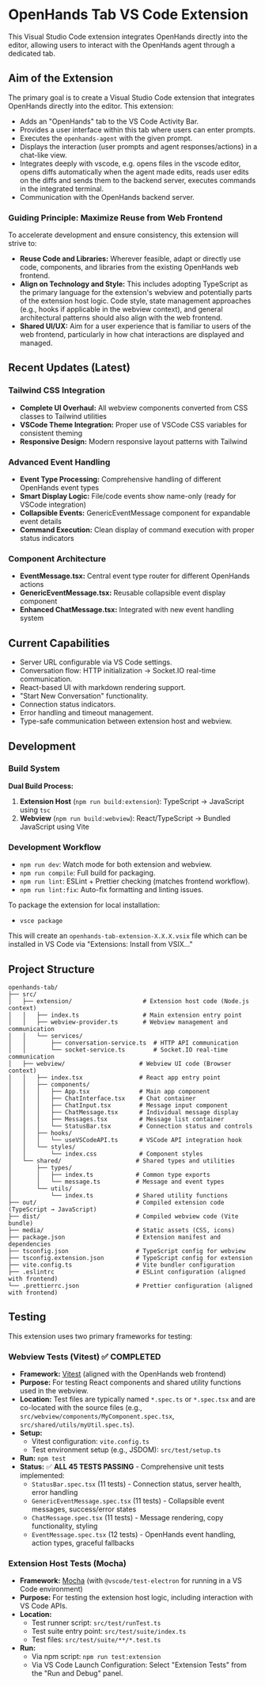 # OpenHands Tab VS Code Extension

This Visual Studio Code extension integrates OpenHands directly into the editor, allowing users to interact with the OpenHands agent through a dedicated tab.

## Aim of the Extension

The primary goal is to create a Visual Studio Code extension that integrates OpenHands directly into the editor. This extension:

*   Adds an "OpenHands" tab to the VS Code Activity Bar.
*   Provides a user interface within this tab where users can enter prompts.
*   Executes the `openhands-agent` with the given prompt.
*   Displays the interaction (user prompts and agent responses/actions) in a chat-like view.
*   Integrates deeply with vscode, e.g. opens files in the vscode editor, opens diffs automatically when the agent made edits, reads user edits on the diffs and sends them to the backend server, executes commands in the integrated terminal.
*   Communication with the OpenHands backend server.

### Guiding Principle: Maximize Reuse from Web Frontend

To accelerate development and ensure consistency, this extension will strive to:

*   **Reuse Code and Libraries:** Wherever feasible, adapt or directly use code, components, and libraries from the existing OpenHands web frontend.
*   **Align on Technology and Style:** This includes adopting TypeScript as the primary language for the extension's webview and potentially parts of the extension host logic. Code style, state management approaches (e.g., hooks if applicable in the webview context), and general architectural patterns should also align with the web frontend.
*   **Shared UI/UX:** Aim for a user experience that is familiar to users of the web frontend, particularly in how chat interactions are displayed and managed.

## Recent Updates (Latest)

### Tailwind CSS Integration
*   **Complete UI Overhaul:** All webview components converted from CSS classes to Tailwind utilities
*   **VSCode Theme Integration:** Proper use of VSCode CSS variables for consistent theming
*   **Responsive Design:** Modern responsive layout patterns with Tailwind

### Advanced Event Handling
*   **Event Type Processing:** Comprehensive handling of different OpenHands event types
*   **Smart Display Logic:** File/code events show name-only (ready for VSCode integration)
*   **Collapsible Events:** GenericEventMessage component for expandable event details
*   **Command Execution:** Clean display of command execution with proper status indicators

### Component Architecture
*   **EventMessage.tsx:** Central event type router for different OpenHands actions
*   **GenericEventMessage.tsx:** Reusable collapsible event display component
*   **Enhanced ChatMessage.tsx:** Integrated with new event handling system

## Current Capabilities

*   Server URL configurable via VS Code settings.
*   Conversation flow: HTTP initialization → Socket.IO real-time communication.
*   React-based UI with markdown rendering support.
*   "Start New Conversation" functionality.
*   Connection status indicators.
*   Error handling and timeout management.
*   Type-safe communication between extension host and webview.

## Development

### Build System

**Dual Build Process:**
1. **Extension Host** (`npm run build:extension`): TypeScript → JavaScript using `tsc`
2. **Webview** (`npm run build:webview`): React/TypeScript → Bundled JavaScript using Vite

### Development Workflow

- `npm run dev`: Watch mode for both extension and webview.
- `npm run compile`: Full build for packaging.
- `npm run lint`: ESLint + Prettier checking (matches frontend workflow).
- `npm run lint:fix`: Auto-fix formatting and linting issues.

To package the extension for local installation:
- `vsce package`

This will create an `openhands-tab-extension-X.X.X.vsix` file which can be installed in VS Code via "Extensions: Install from VSIX..."

## Project Structure

```
openhands-tab/
├── src/
│   ├── extension/                    # Extension host code (Node.js context)
│   │   ├── index.ts                  # Main extension entry point
│   │   ├── webview-provider.ts       # Webview management and communication
│   │   └── services/
│   │       ├── conversation-service.ts  # HTTP API communication
│   │       └── socket-service.ts        # Socket.IO real-time communication
│   ├── webview/                     # Webview UI code (Browser context)
│   │   ├── index.tsx                # React app entry point
│   │   ├── components/
│   │   │   ├── App.tsx              # Main app component
│   │   │   ├── ChatInterface.tsx    # Chat container
│   │   │   ├── ChatInput.tsx        # Message input component
│   │   │   ├── ChatMessage.tsx      # Individual message display
│   │   │   ├── Messages.tsx         # Message list container
│   │   │   └── StatusBar.tsx        # Connection status and controls
│   │   ├── hooks/
│   │   │   └── useVSCodeAPI.ts      # VSCode API integration hook
│   │   └── styles/
│   │       └── index.css            # Component styles
│   └── shared/                     # Shared types and utilities
│       ├── types/
│       │   ├── index.ts            # Common type exports
│       │   └── message.ts          # Message and event types
│       └── utils/
│           └── index.ts            # Shared utility functions
├── out/                            # Compiled extension code (TypeScript → JavaScript)
├── dist/                           # Compiled webview code (Vite bundle)
├── media/                          # Static assets (CSS, icons)
├── package.json                    # Extension manifest and dependencies
├── tsconfig.json                   # TypeScript config for webview
├── tsconfig.extension.json         # TypeScript config for extension
├── vite.config.ts                  # Vite bundler configuration
├── .eslintrc                       # ESLint configuration (aligned with frontend)
└── .prettierrc.json                # Prettier configuration (aligned with frontend)
```

## Testing

This extension uses two primary frameworks for testing:

### Webview Tests (Vitest) ✅ COMPLETED

-   **Framework:** [Vitest](https://vitest.dev/) (aligned with the OpenHands web frontend)
-   **Purpose:** For testing React components and shared utility functions used in the webview.
-   **Location:** Test files are typically named `*.spec.ts` or `*.spec.tsx` and are co-located with the source files (e.g., `src/webview/components/MyComponent.spec.tsx`, `src/shared/utils/myUtil.spec.ts`).
-   **Setup:**
    -   Vitest configuration: `vite.config.ts`
    -   Test environment setup (e.g., JSDOM): `src/test/setup.ts`
-   **Run:** `npm test`
-   **Status:** ✅ **ALL 45 TESTS PASSING** - Comprehensive unit tests implemented:
    -   `StatusBar.spec.tsx` (11 tests) - Connection status, server health, error handling
    -   `GenericEventMessage.spec.tsx` (11 tests) - Collapsible event messages, success/error states  
    -   `ChatMessage.spec.tsx` (11 tests) - Message rendering, copy functionality, styling
    -   `EventMessage.spec.tsx` (12 tests) - OpenHands event handling, action types, graceful fallbacks

### Extension Host Tests (Mocha)

-   **Framework:** [Mocha](https://mochajs.org/) (with `@vscode/test-electron` for running in a VS Code environment)
-   **Purpose:** For testing the extension host logic, including interaction with VS Code APIs.
-   **Location:**
    -   Test runner script: `src/test/runTest.ts`
    -   Test suite entry point: `src/test/suite/index.ts`
    -   Test files: `src/test/suite/**/*.test.ts`
-   **Run:**
    -   Via npm script: `npm run test:extension`
    -   Via VS Code Launch Configuration: Select "Extension Tests" from the "Run and Debug" panel.
